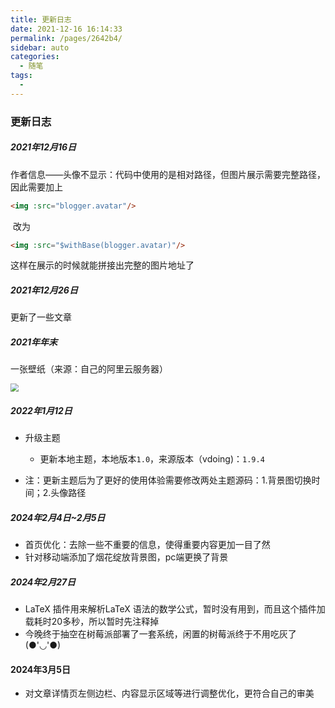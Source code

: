 ```yaml
---
title: 更新日志
date: 2021-12-16 16:14:33
permalink: /pages/2642b4/
sidebar: auto
categories:
  - 随笔
tags:
  - 
---
```

### 更新日志

##### 2021年12月16日

​	作者信息——头像不显示：代码中使用的是相对路径，但图片展示需要完整路径，因此需要加上

```html
<img :src="blogger.avatar"/>
```

​	改为

```html
<img :src="$withBase(blogger.avatar)"/>
```

这样在展示的时候就能拼接出完整的图片地址了



##### 2021年12月26日

更新了一些文章



##### 2021年年末

一张壁纸（来源：自己的阿里云服务器）

<img src="http://114.55.7.136:8088/202201/1710cded25114ade8ae39036efe9acd4.png" style="zoom:80%;" />



##### 2022年1月12日

- 升级主题

  - 更新本地主题，本地版本`1.0`，来源版本（vdoing)：`1.9.4`
- 注：更新主题后为了更好的使用体验需要修改两处主题源码：1.背景图切换时间；2.头像路径



##### 2024年2月4日~2月5日

- 首页优化：去除一些不重要的信息，使得重要内容更加一目了然
- 针对移动端添加了烟花绽放背景图，pc端更换了背景


##### 2024年2月27日
- LaTeX 插件用来解析LaTeX 语法的数学公式，暂时没有用到，而且这个插件加载耗时20多秒，所以暂时先注释掉
- 今晚终于抽空在树莓派部署了一套系统，闲置的树莓派终于不用吃灰了(●'◡'●)

#### 2024年3月5日
 - 对文章详情页左侧边栏、内容显示区域等进行调整优化，更符合自己的审美